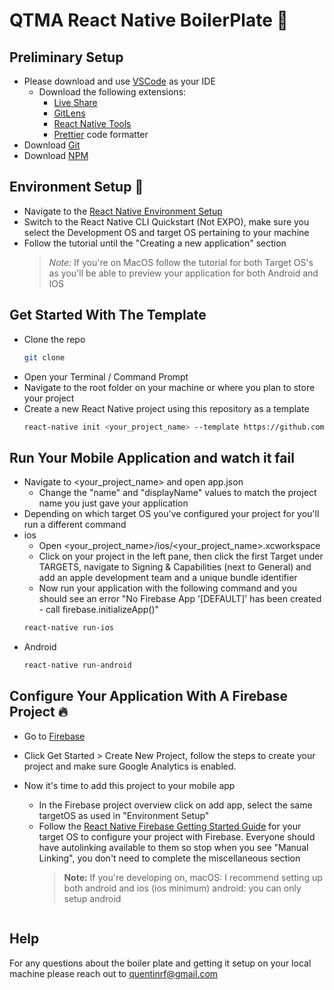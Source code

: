 # QTMA React Native BoilerPlate :volcano:

## Preliminary Setup

- Please download and use [VSCode](https://code.visualstudio.com/) as your IDE
  - Download the following extensions:
    - [Live Share](https://marketplace.visualstudio.com/items?itemName=MS-vsliveshare.vsliveshare-pack)
    - [GitLens](https://marketplace.visualstudio.com/items?itemName=eamodio.gitlens)
    - [React Native Tools](https://marketplace.visualstudio.com/items?itemName=msjsdiag.vscode-react-native)
    - [Prettier](https://marketplace.visualstudio.com/items?itemName=esbenp.prettier-vscode) code formatter
- Download [Git](https://git-scm.com/)
- Download [NPM](https://www.npmjs.com/get-npm)

## Environment Setup :evergreen_tree:

- Navigate to the [React Native Environment Setup](https://reactnative.dev/docs/environment-setup)
- Switch to the React Native CLI Quickstart (Not EXPO), make sure you select the Development OS and target OS pertaining to your machine
- Follow the tutorial until the "Creating a new application" section
  > _Note:_ If you're on MacOS follow the tutorial for both Target OS's as you'll be able to preview your application for both Android and IOS

## Get Started With The Template

- Clone the repo
  ```sh
  git clone
  ```
- Open your Terminal / Command Prompt
- Navigate to the root folder on your machine or where you plan to store your project
- Create a new React Native project using this repository as a template
  ```sh
  react-native init <your_project_name> --template https://github.com/QueensTechMediaAssociation/react-native-template-qtma
  ```
## Run Your Mobile Application and watch it fail
- Navigate to <your_project_name> and open app.json
  - Change the "name" and "displayName" values to match the project name you just gave your application
- Depending on which target OS you've configured your project for you'll run a different command
- ios
  - Open <your_project_name>/ios/<your_project_name>.xcworkspace
  - Click on your project in the left pane, then click the first Target under TARGETS, navigate to Signing & Capabilities (next to General) and add an apple development team and a unique bundle identifier
  - Now run your application with the following command and you should see an error "No Firebase App '[DEFAULT]' has been created - call firebase.initializeApp()"
  ```sh
  react-native run-ios
  ```
- Android
  ```sh
  react-native run-android


## Configure Your Application With A Firebase Project :fire:

- Go to [Firebase](https://firebase.google.com/)
- Click Get Started > Create New Project, follow the steps to create your project and make sure Google Analytics is enabled.
- Now it's time to add this project to your mobile app
  - In the Firebase project overview click on add app, select the same targetOS as used in "Environment Setup"
  - Follow the [React Native Firebase Getting Started Guide](https://rnfirebase.io/) for your target OS to configure your project with Firebase. Everyone should have autolinking available to them so stop when you see "Manual Linking", you don't need to complete the miscellaneous section
    > **Note:** If you're developing on, macOS: I recommend setting up both android and ios (ios minimum) android: you can only setup android


  ```

## Help

For any questions about the boiler plate and getting it setup on your local machine please reach out to quentinrf@gmail.com
